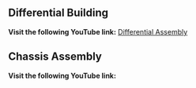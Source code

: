 ## Differential Building
**Visit the following YouTube link:** [Differential Assembly](https://youtu.be/wBKvdf76l_8?si=xTCuxnM3gSAiyvXd)

## Chassis Assembly
**Visit the following YouTube link:**
